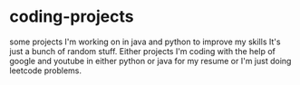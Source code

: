 # coding-projects
some projects I'm working on in java and python to improve my skills
It's just a bunch of random stuff. Either projects I'm coding with the help of google and youtube in either python or java for my resume
or I'm just doing leetcode problems.
